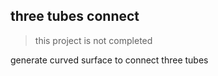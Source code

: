 ## three tubes connect
> this project is not completed

generate curved surface to connect three tubes
